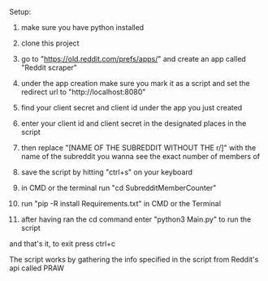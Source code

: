 Setup:

1. make sure you have python installed

2. clone this project

3. go to "https://old.reddit.com/prefs/apps/" and create an app called "Reddit scraper"

4. under the app creation make sure you mark it as a script and set the redirect url to "http://localhost:8080"

5. find your client secret and client id under the app you just created 

6. enter your client id and client secret in the designated places in the script

7. then replace "[NAME OF THE SUBREDDIT WITHOUT THE r/]" with the name of the subreddit you wanna see the exact number of members of 

8. save the script by hitting "ctrl+s" on your keyboard

9. in CMD or the terminal run "cd SubredditMemberCounter"

10. run "pip -R install Requirements.txt" in CMD or the Terminal

11. after having ran the cd command enter "python3 Main.py" to run the script


and that's it, to exit press ctrl+c

The script works by gathering the info specified in the script from Reddit's api called PRAW
